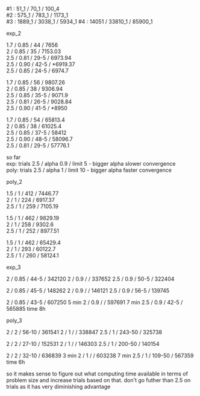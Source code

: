 \#1 : 51_1 / 70_1 / 100_4  
\#2 : 575_1 / 783_1 / 1173_1  
\#3 : 1889_1 / 3038_1 / 5934_1
\#4 : 14051 / 33810_1 / 85900_1  


exp_2

1.7 / 0.85 / 44   / 7656  
2   / 0.85 / 35   / 7153.03  
2.5 / 0.81 / 29-5 / 6973.94  
2.5 / 0.90 / 42-5 / *6919.37  
2.5 / 0.85 / 24-5 / 6974.7  

1.7 / 0.85 / 56   / 9807.26  
2   / 0.85 / 38   / 9306.94  
2.5 / 0.85 / 35-5 / 9071.9  
2.5 / 0.81 / 26-5 / 9028.84  
2.5 / 0.90 / 41-5 / *8950  

1.7 / 0.85 / 54   / 65813.4  
2   / 0.85 / 38   / 61025.4  
2.5 / 0.85 / 37-5 / 58412  
2.5 / 0.90 / 48-5 / 58096.7  
2.5 / 0.81 / 29-5 / 57776.1  

so far  
exp: trials 2.5 / alpha 0.9 / limit 5 - bigger alpha slower convergence  
poly: trials 2.5 / alpha 1 / limit 10 - bigger alpha faster convergence  

poly_2  

1.5 / 1 / 412 / 7446.77  
2   / 1 / 224 / 6917.37  
2.5 / 1 / 259 / 7105.19  

1.5 / 1 / 462 / 9829.19  
2   / 1 / 258 / 9302.6  
2.5 / 1 / 252 / 8977.51  

1.5 / 1 / 462 / 65429.4  
2   / 1 / 293 / 60122.7  
2.5 / 1 / 260 / 58124.1  


exp_3

2   / 0.85 / 44-5 / 342120
2   / 0.9  /      / 337652
2.5 / 0.9  / 50-5 / 322404

2   / 0.85 / 45-5 / 148262
2   / 0.9 /       / 146121
2.5 / 0.9  / 56-5 / 139745

2   / 0.85 / 43-5 / 607250 5 min
2   / 0.9  /      / 597691 7 min
2.5 / 0.9  / 42-5 / 565885 time 8h

poly_3

2   / 2 / 56-10  / 361541
2   / 1 /        / 338847
2.5 / 1 / 243-50 / 325738

2   / 2 / 27-10  / 152531
2   / 1 /        / 146303
2.5 / 1 / 200-50 / 140154

2   / 2 / 32-10  / 636839 3 min
2   / 1 /        / 603238 7 min
2.5 / 1 / 109-50 / 567359 time 6h

so it makes sense to figure out what computing time available in terms of
problem size and increase trials based on that. don't go futher than 2.5 on trials
as it has very diminishing advantage